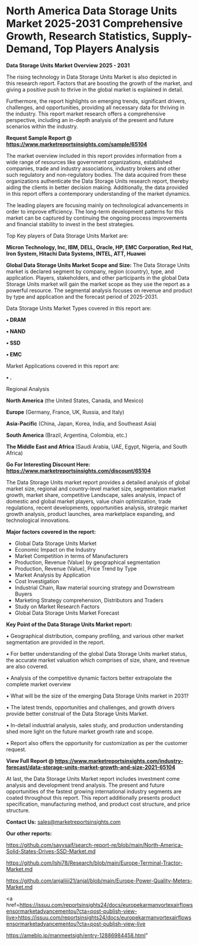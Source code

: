 # North America Data Storage Units Market 2025-2031 Comprehensive Growth, Research Statistics, Supply-Demand,  Top Players Analysis

<Strong> Data Storage Units Market Overview 2025 - 2031</strong>

The rising technology in Data Storage Units Market is also depicted in this research report. Factors that are boosting the growth of the market, and giving a positive push to thrive in the global market is explained in detail.

Furthermore, the report highlights on emerging trends, significant drivers, challenges, and opportunities, providing all necessary data for thriving in the industry. This report market research offers a comprehensive perspective, including an in-depth analysis of the present and future scenarios within the industry.

<strong>Request Sample Report @ <a href=https://www.marketreportsinsights.com/sample/65104>https://www.marketreportsinsights.com/sample/65104</a></strong>

The market overview included in this report provides information from a wide range of resources like government organizations, established companies, trade and industry associations, industry brokers and other such regulatory and non-regulatory bodies. The data acquired from these organizations authenticate the Data Storage Units research report, thereby aiding the clients in better decision making. Additionally, the data provided in this report offers a contemporary understanding of the market dynamics.

The leading players are focusing mainly on technological advancements in order to improve efficiency. The long-term development patterns for this market can be captured by continuing the ongoing process improvements and financial stability to invest in the best strategies.

Top Key players of Data Storage Units Market are:

<strong>Micron Technology, Inc, IBM, DELL, Oracle, HP, EMC Corporation, Red Hat, Iron System, Hitachi Data Systems, INTEL, ATT, Huawei</strong>

<strong><b>Global Data Storage Units Market Scope and Size:</b></strong>
The Data Storage Units market is declared segment by company, region (country), type, and application. Players, stakeholders, and other participants in the global Data Storage Units market will gain the market scope as they use the report as a powerful resource. The segmental analysis focuses on revenue and product by type and application and the forecast period of 2025-2031.

Data Storage Units Market Types covered in this report are:

<strong>• DRAM

• NAND

• SSD

• EMC</strong>

Market Applications covered in this report are:

<strong>• .</strong> 

Regional Analysis

<strong>North America</strong> (the United States, Canada, and Mexico)

<strong>Europe</strong> (Germany, France, UK, Russia, and Italy)

<strong>Asia-Pacific</strong> (China, Japan, Korea, India, and Southeast Asia)

<strong>South America</strong> (Brazil, Argentina, Colombia, etc.)

<strong>The Middle East and Africa</strong> (Saudi Arabia, UAE, Egypt, Nigeria, and South Africa)

<strong>Go For Interesting Discount Here: <a href=https://www.marketreportsinsights.com/discount/65104>https://www.marketreportsinsights.com/discount/65104</a></strong>

The Data Storage Units market report provides a detailed analysis of global market size, regional and country-level market size, segmentation market growth, market share, competitive Landscape, sales analysis, impact of domestic and global market players, value chain optimization, trade regulations, recent developments, opportunities analysis, strategic market growth analysis, product launches, area marketplace expanding, and technological innovations.

<strong><b>Major factors covered in the report:</b></strong>
<ul>
  <li>Global Data Storage Units Market </li>
  <li>Economic Impact on the Industry</li>
  <li>Market Competition in terms of Manufacturers</li>
  <li>Production, Revenue (Value) by geographical segmentation</li>
  <li>Production, Revenue (Value), Price Trend by Type</li>
  <li>Market Analysis by Application</li>
  <li>Cost Investigation</li>
  <li>Industrial Chain, Raw material sourcing strategy and Downstream Buyers</li>
  <li>Marketing Strategy comprehension, Distributors and Traders</li>
  <li>Study on Market Research Factors</li>
  <li>Global Data Storage Units Market Forecast</li>
</ul>

<strong><b>Key Point of the Data Storage Units Market report:</b></strong>

• Geographical distribution, company profiling, and various other market segmentation are provided in the report.

• For better understanding of the global Data Storage Units market status, the accurate market valuation which comprises of size, share, and revenue are also covered.

• Analysis of the competitive dynamic factors better extrapolate the complete market overview

• What will be the size of the emerging Data Storage Units market in 2031?

• The latest trends, opportunities and challenges, and growth drivers provide better construal of the Data Storage Units Market.

• In-detail industrial analysis, sales study, and production understanding shed more light on the future market growth rate and scope.

• Report also offers the opportunity for customization as per the customer request.

<strong><b>View Full Report @ <a href=https://www.marketreportsinsights.com/industry-forecast/data-storage-units-market-growth-and-size-2021-65104>https://www.marketreportsinsights.com/industry-forecast/data-storage-units-market-growth-and-size-2021-65104</a></b></strong>


At last, the Data Storage Units Market report includes investment come analysis and development trend analysis. The present and future opportunities of the fastest growing international industry segments are coated throughout this report. This report additionally presents product specification, manufacturing method, and product cost structure, and price structure.

<strong>Contact Us:</strong>
sales@marketreportsinsights.com

<strong>Our other reports:</strong>

<a href=https://github.com/sayysaif/search-report-re/blob/main/North-America-Solid-States-Drives-SSD-Market.md>https://github.com/sayysaif/search-report-re/blob/main/North-America-Solid-States-Drives-SSD-Market.md</a>

<a href=https://github.com/Ishi78/Research/blob/main/Europe-Terminal-Tractor-Market.md>https://github.com/Ishi78/Research/blob/main/Europe-Terminal-Tractor-Market.md</a>

<a href=https://github.com/anjaliiii21/anjal/blob/main/Europe-Power-Quality-Meters-Market.md>https://github.com/anjaliiii21/anjal/blob/main/Europe-Power-Quality-Meters-Market.md</a>

<a href=https://issuu.com/reportsinsights24/docs/europekarmanvortexairflowsensormarketadvancementou?cta=post-publish-view-live>https://issuu.com/reportsinsights24/docs/europekarmanvortexairflowsensormarketadvancementou?cta=post-publish-view-live</a>

<a href=https://ameblo.jp/manmeetsigh/entry-12886984458.html>https://ameblo.jp/manmeetsigh/entry-12886984458.html</a>"
